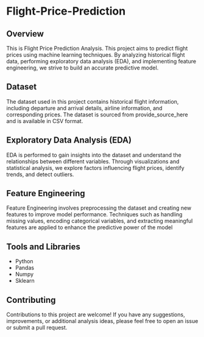 # Flight-Price-Prediction
## Overview 

This is Flight Price Prediction Analysis. This project aims to predict flight prices using machine learning techniques. By analyzing historical flight data, performing exploratory data analysis (EDA), and implementing feature engineering, we strive to build an accurate predictive model.


## Dataset
The dataset used in this project contains historical flight information, including departure and arrival details, airline information, and corresponding prices. The dataset is sourced from provide_source_here and is available in CSV format.

## Exploratory Data Analysis (EDA)
EDA is performed to gain insights into the dataset and understand the relationships between different variables. Through visualizations and statistical analysis, we explore factors influencing flight prices, identify trends, and detect outliers.

## Feature Engineering
Feature Engineering involves preprocessing the dataset and creating new features to improve model performance. Techniques such as handling missing values, encoding categorical variables, and extracting meaningful features are applied to enhance the predictive power of the model

## Tools and Libraries 
* Python
* Pandas 
* Numpy
* Sklearn 


## Contributing

Contributions to this project are welcome! If you have any suggestions, improvements, or additional analysis ideas, please feel free to open an issue or submit a pull request.
